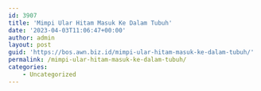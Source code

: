 ```yaml
---
id: 3907
title: 'Mimpi Ular Hitam Masuk Ke Dalam Tubuh'
date: '2023-04-03T11:06:47+00:00'
author: admin
layout: post
guid: 'https://bos.awn.biz.id/mimpi-ular-hitam-masuk-ke-dalam-tubuh/'
permalink: /mimpi-ular-hitam-masuk-ke-dalam-tubuh/
categories:
    - Uncategorized
---
```


